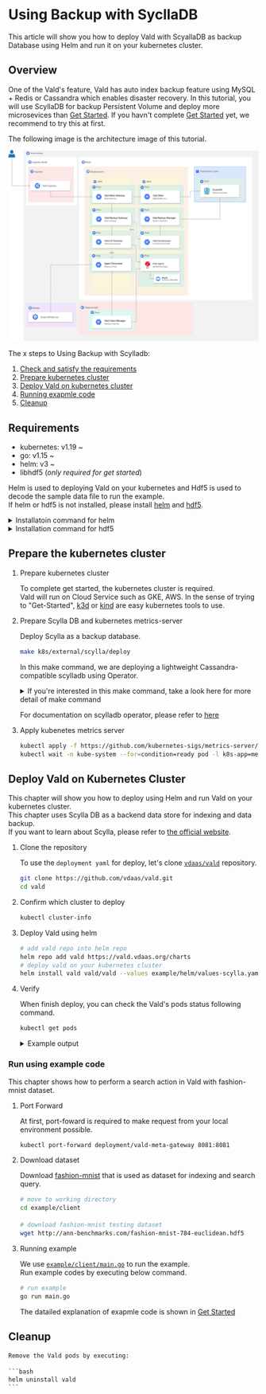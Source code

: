 # Using Backup with SycllaDB

This article will show you how to deploy Vald with ScyallaDB as backup Database using Helm and run it on your kubernetes cluster.

## Overview

One of the Vald's feature, Vald has auto index backup feature using MySQL + Redis or Cassandra which enables disaster recovery.
In this tutorial, you will use ScyllaDB for backup Persistent Volume and deploy more microsevices than [Get Started](../tutorial/get-started.md).
If you havn't complete [Get Started](../tutorial/get-started.md) yet, we recommend to try this at first.

The following image is the architecture image of this tutorial.

<img src="../../assets/docs/vald-with-syclladb.png" />

The x steps to Using Backup with Scylladb:
1. [Check and satisfy the requirements](#Requirements)
1. [Prepare kubernetes cluster](#Prepare-the-kubernetes-cluster)
1. [Deploy Vald on kubernetes cluster](#Deploy-Vald-on-Kubernetes-Cluster)
1. [Running exapmle code](#Running-Exapmle-Code)
1. [Cleanup](#Cleanup)

## Requirements

- kubernetes: v1.19 ~
- go: v1.15 ~
- helm: v3 ~
- libhdf5 (_only required for get started_)

Helm is used to deploying Vald on your kubernetes and Hdf5 is used to decode the sample data file to run the example.<br>
If helm or hdf5 is not installed, please install [helm](https://helm.sh/docs/intro/install) and [hdf5](https://www.hdfgroup.org/).

<details><summary>Installatoin command for helm</summary><br>

```bash
curl https://raw.githubusercontent.com/helm/helm/master/scripts/get-helm-3 | bash
```

</details>

<details><summary>Installation command for hdf5</summary><br>

```bash
# yum
yum install -y hdf5-devel

# apt
apt-get install libhdf5-serial-dev

# homebrew
brew install hdf5
```

</details>

## Prepare the kubernetes cluster

1. Prepare kubernetes cluster

    To complete get started, the kubernetes cluster is required.<br>
    Vald will run on Cloud Service such as GKE, AWS.
    In the sense of trying to "Get-Started", [k3d](https://k3d.io/) or [kind](https://kind.sigs.k8s.io/) are easy kubernetes tools to use.

1. Prepare Scylla DB and kubernetes metrics-server

    Deploy Scylla as a backup database.

    ```bash
    make k8s/external/scylla/deploy
    ```

    In this make command, we are deploying a lightweight Cassandra-compatible scylladb using Operator.
    <details><summary>If you're interested in this make command, take a look here for more detail of make command</summary><br>

    1. Deploy cert-manager for ScyllaDB

    ```bash
    kubectl apply -f https://github.com/jetstack/cert-manager/releases/latest/download/cert-manager.yaml
    kubectl wait -n cert-manager --for=condition=ready pod -l app=cert-manager --timeout=60s
    kubectl wait -n cert-manager --for=condition=ready pod -l app=cainjector --timeout=60s
    kubectl wait -n cert-manager --for=condition=ready pod -l app=webhook --timeout=60s
    ```

    1. Deploy ScyllaDB Operator

    ```bash
    kubectl apply -f https://raw.githubusercontent.com/scylladb/scylla-operator/master/examples/common/operator.yaml
    kubectl wait -n scylla-operator-system --for=condition=ready pod -l statefulset.kubernetes.io/pod-name=scylla-operator-controller-manager-0 --timeout=600s
    ```

    1. Deploy ScyllaDB

    ```bash
    kubectl apply -f k8s/external/scylla/scyllacluster.yaml
    kubectl wait -n scylla --for=condition=ready pod -l statefulset.kubernetes.io/pod-name=vald-scylla-cluster-dc0-rack0-0 --timeout=600s
    kubectl -n scylla get pods
    ```

    1. Configure ScyllaDB

    ```bash

    kubectl apply -f example/manifest/scylla
    kubectl wait --for=condition=complete job/scylla-init --timeout=60s
    ```

    </details>

    For documentation on scylladb operator, please refer to [here](http://operator.docs.scylladb.com/master/generic)

1. Apply kubenetes metrics server

    ```bash
    kubectl apply -f https://github.com/kubernetes-sigs/metrics-server/releases/latest/download/components.yaml
    kubectl wait -n kube-system --for=condition=ready pod -l k8s-app=metrics-server --timeout=600s
    ```

## Deploy Vald on Kubernetes Cluster

This chapter will show you how to deploy using Helm and run Vald on your kubernetes cluster.<br>
This chapter uses Scylla DB as a backend data store for indexing and data backup.<br>
If you want to learn about Scylla, please refer to [the official website](https://www.scylladb.com/).

1. Clone the repository

    To use the `deployment yaml` for deploy, let's clone [`vdaas/vald`](https://github.com/vdaas/vald.git) repository.

    ```bash
    git clone https://github.com/vdaas/vald.git
    cd vald
    ```

1. Confirm which cluster to deploy

   ```bash
   kubectl cluster-info
   ```

1. Deploy Vald using helm

    ```bash
    # add vald repo into helm repo
    helm repo add vald https://vald.vdaas.org/charts
    # deploy vald on your kubernetes cluster
    helm install vald vald/vald --values example/helm/values-scylla.yaml
    ```

1. Verify

    When finish deploy, you can check the Vald's pods status following command.

    ```bash
    kubectl get pods
    ```

    <details><summary>Example output</summary><br>
    If the deployment is successful, all Vald components should be running.

    ```bash
    NAME                                       READY   STATUS      RESTARTS   AGE
    scylla-init-vhdp5                          0/1     Completed   0          7m12s
    vald-agent-ngt-0                           1/1     Running     0          7m12s
    vald-agent-ngt-1                           1/1     Running     0          7m12s
    vald-agent-ngt-2                           1/1     Running     0          7m12s
    vald-agent-ngt-3                           1/1     Running     0          7m12s
    vald-agent-ngt-4                           1/1     Running     0          7m12s
    vald-agent-ngt-5                           1/1     Running     0          7m12s
    vald-backup-gateway-68c8b4ffd4-df8zp       1/1     Running     0          6m56s
    vald-backup-gateway-68c8b4ffd4-dmwrd       1/1     Running     0          6m56s
    vald-backup-gateway-68c8b4ffd4-nm8f7       1/1     Running     0          7m12s
    vald-discoverer-7f9f697dbb-q44qh           1/1     Running     0          7m11s
    vald-lb-gateway-6b7b9f6948-4z5md           1/1     Running     0          7m12s
    vald-lb-gateway-6b7b9f6948-68g94           1/1     Running     0          6m56s
    vald-lb-gateway-6b7b9f6948-cvspq           1/1     Running     0          6m56s
    vald-manager-backup-5fb5f8dc7-h22sv        1/1     Running     0          7m12s
    vald-manager-backup-5fb5f8dc7-ncrw4        1/1     Running     0          6m56s
    vald-manager-backup-5fb5f8dc7-nzbkh        1/1     Running     0          6m56s
    vald-manager-compressor-78bf64459f-27ckg   1/1     Running     0          6m56s
    vald-manager-compressor-78bf64459f-9kl9b   1/1     Running     0          7m12s
    vald-manager-compressor-78bf64459f-dkx24   1/1     Running     0          6m56s
    vald-manager-index-74c7b5ddd6-jrnlw        1/1     Running     0          7m12s
    vald-meta-747f757bbb-9v5xz                 1/1     Running     0          7m12s
    vald-meta-747f757bbb-mpwqp                 1/1     Running     0          6m56s
    vald-meta-gateway-8c5f55dd-8fsch           1/1     Running     0          6m56s
    vald-meta-gateway-8c5f55dd-sdd5q           1/1     Running     0          7m12s
    vald-meta-gateway-8c5f55dd-vfkn6           1/1     Running     0          6m56s
    ```

    </details>

### Run using example code

This chapter shows how to perform a search action in Vald with fashion-mnist dataset.

1. Port Forward

    At first, port-foward is required to make request from your local environment possible.

    ```bash
    kubectl port-forward deployment/vald-meta-gateway 8081:8081
    ```

1. Download dataset

    Download [fashion-mnist](https://github.com/zalandoresearch/fashion-mnist) that is used as dataset for indexing and search query.

    ```bash
    # move to working directory
    cd example/client

    # download fashion-mnist testing dataset
    wget http://ann-benchmarks.com/fashion-mnist-784-euclidean.hdf5
    ```

1. Running example

    We use [`example/client/main.go`](https://github.com/vdaas/vald/blob/master/example/client/main.go) to run the example.<br>
    Run example codes by executing below command.

    ```bash
    # run example
    go run main.go
    ```

    The datailed explanation of exapmle code is shown in [Get Started](../tutorial/get-started.md#Running-Example-Code)

## Cleanup

    Remove the Vald pods by executing:

    ```bash
    helm uninstall vald
    ```
